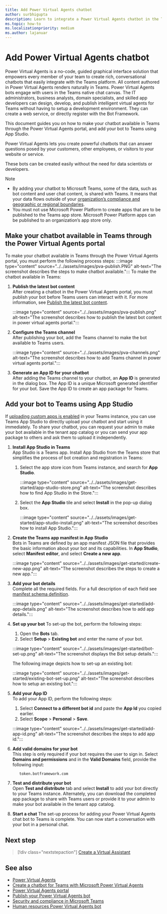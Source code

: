 ```yaml
---
title: Add Power Virtual Agents chatbot
author: surbhigupta
description: Learn to integrate a Power Virtual Agents chatbot in the Teams platform to create conversational chatbots and to integrate it with Teams
ms.topic: how-to
ms.localizationpriority: medium
ms.author: lajanuar
---
```


# Add Power Virtual Agents chatbot

Power Virtual Agents is a no-code, guided graphical interface solution that empowers every member of your team to create rich, conversational chatbots that easily integrate with the Teams platform. All content authored in Power Virtual Agents renders naturally in Teams. Power Virtual Agents bots engage with users in the Teams native chat canvas. The IT administrators, business analysts, domain specialists, and skilled app developers can design, develop, and publish intelligent virtual agents for Teams without having to setup a development environment. They can create a web service, or directly register with the Bot Framework.

This document guides you on how to make your chatbot available in Teams through the Power Virtual Agents portal, and add your bot to Teams using App Studio.

Power Virtual Agents lets you create powerful chatbots that can answer questions posed by your customers, other employees, or visitors to your website or service.

These bots can be created easily without the need for data scientists or developers.

> [!NOTE]
>
> * By adding your chatbot to Microsoft Teams, some of the data, such as bot content and user chat content, is shared with Teams. It means that your data flows outside of your [organization’s compliance and geographic or regional boundaries](/power-virtual-agents/data-location). <br/>
> * You must not use Microsoft Power Platform to create apps that are to be published to the Teams app store. Microsoft Power Platform apps can be published to an organization’s app store only.

## Make your chatbot available in Teams through the Power Virtual Agents portal

To make your chatbot available in Teams through the Power Virtual Agents portal, you must perform the following process steps:
:::image type="content" source="../../assets/images/pva-publish.PNG" alt-text="The screenshot describes the steps to make chatbot available.":::
To make the chatbot available in Teams:

1. **Publish the latest bot content**  
After creating a chatbot in the Power Virtual Agents portal, you must publish your bot before Teams users can interact with it. For more information, see [Publish the latest bot content](/power-virtual-agents/publication-fundamentals-publish-channels#publish-the-latest-bot-content).

   :::image type="content" source="../../assets/images/pva-publish.png" alt-text="The screenshot describes how to publish the latest bot content in power virtual agents portal.":::

1. **Configure the Teams channel**  
After publishing your bot, add the Teams channel to make the bot available to Teams users.

   :::image type="content" source="../../assets/images/pva-channels.png" alt-text="The screenshot describes how to add Teams channel in power virtual agents portal.":::

1. **Generate an App ID for your chatbot**  
After adding the Teams channel to your chatbot, an **App ID** is generated in the dialog box. The App ID is a unique Microsoft generated identifier for your bot. Save the App ID to create an app package for Teams.

## Add your bot to Teams using App Studio

If [uploading custom apps is enabled](/microsoftteams/admin-settings) in your Teams instance, you can use Teams App Studio to directly upload your chatbot and start using it immediately. To share your chatbot, you can request your admin to make your bot available in the tenant app catalog or you can send your app package to others and ask them to upload it independently.

1. **Install App Studio in Teams**  
App Studio is a Teams app. Install App Studio from the Teams store that simplifies the process of bot creation and registration in Teams:

   1. Select the app store icon from Teams instance, and search for **App Studio**.

      :::image type="content" source="../../assets/images/get-started/app-studio-store.png" alt-text="The screenshot describes how to find App Studio in the Store.":::

   1. Select the **App Studio** tile and select **Install** in the pop-up dialog box.

      :::image type="content" source="../../assets/images/get-started/app-studio-install.png" alt-text="The screenshot describes how to install App Studio.":::

1. **Create the Teams app manifest in App Studio**  
Bots in Teams are defined by an app manifest JSON file that provides the basic information about your bot and its capabilities. In **App Studio**, select **Manifest editor**, and select **Create a new app**.

    :::image type="content" source="../../assets/images/get-started/create-new-app.png" alt-text="The screenshot describes the steps to create a new app.":::

1. **Add your bot details**  
Complete all the required fields. For a full description of each field see [manifest schema definition](../../resources/schema/manifest-schema.md).

    :::image type="content" source="../../assets/images/get-started/add-app-details.png" alt-text="The screenshot describes how to add app details.":::

1. **Set up your bot**
To set-up the bot, perform the following steps:
     1. Open the **Bots** tab.
     1. Select **Setup** > **Existing bot** and enter the name of your bot.

   :::image type="content" source="../../assets/images/get-started/bot-set-up.png" alt-text="The screenshot displays the Bot setup details.":::

   The following image depicts how to set-up an existing bot:

   :::image type="content" source="../../assets/images/get-started/existing-bot-set-up.png" alt-text="The screenshot describes how to setup an existing bot.":::

1. **Add your App ID**  
To add your App ID, perform the following steps:  
    1. Select **Connect to a different bot id** and paste the **App Id** you copied earlier.
    1. Select **Scope** > **Personal** > **Save**.

    :::image type="content" source="../../assets/images/get-started/add-app-id.png" alt-text="The screenshot describes the steps to add app id.":::

1. **Add valid domains for your bot**  
This step is only required if your bot requires the user to sign in. Select **Domains and permissions** and in the **Valid Domains** field, provide the following input:

    ```bash
       token.botframework.com
    ```

1. **Test and distribute your bot**  
Open **Test and distribute** tab and select **Install** to add your bot directly to your Teams instance. Alternately, you can download the completed app package to share with Teams users or provide it to your admin to make your bot available in the tenant app catalog.

1. **Start a chat**
The set-up process for adding your Power Virtual Agents chat bot to Teams is complete. You can now start a conversation with your bot in a personal chat.

## Next step

> [!div class="nextstepaction"]
> [Create a Virtual Assistant](~/samples/virtual-assistant.md)

## See also

* [Power Virtual Agents](/power-virtual-agents/fundamentals-what-is-power-virtual-agents)  
* [Create a chatbot for Teams with Microsoft Power Virtual Agents](../bot-features.md#bots-with-power-virtual-agents)
* [Power Virtual Agents portal](https://powervirtualagents.microsoft.com)
* [Publish your Power Virtual Agents bot](/power-virtual-agents/publication-fundamentals-publish-channels)
* [Security and compliance in Microsoft Teams](/MicrosoftTeams/security-compliance-overview)
* [Human resources Power Virtual Agents bot](/power-virtual-agents/teams/fundamentals-get-started-teams)
